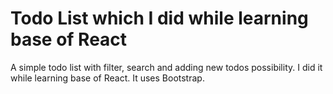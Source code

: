 # Todo List which I did while learning base of React

A simple todo list with filter, search and adding new todos possibility. I did it while learning base of React. It uses Bootstrap.
